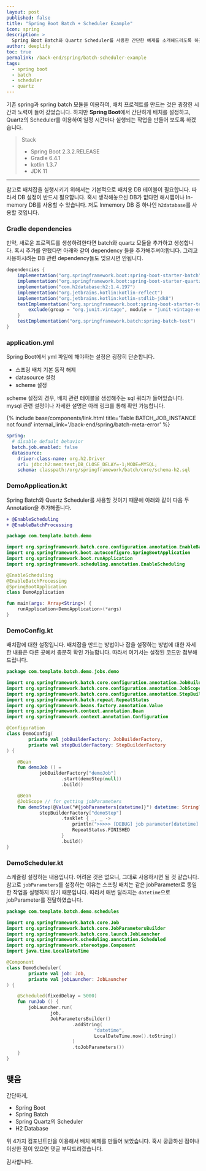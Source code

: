 ```yaml
---
layout: post
published: false
title: "Spring Boot Batch + Scheduler Example"
icon: spring
description: >
  Spring Boot Batch와 Quartz Scheduler를 사용한 간단한 예제를 소개해드리도록 하겠습니다.
author: deeplify
toc: true
permalink: /back-end/spring/batch-scheduler-example
tags: 
  - spring boot
  - batch
  - scheduler
  - quartz
---
```


기존 spring과 spring batch 모듈을 이용하여, 배치 프로젝트를 만드는 것은 굉장한 시간과 노력이 들어 갔었습니다. 하지만 **Spring Boot**에서 간단하게 배치를 설정하고, Quartz의 Scheduler를 이용하여 일정 시간마다 실행되는 작업을 만들어 보도록 하겠습니다.

> Stack
> - Spring Boot 2.3.2.RELEASE
> - Gradle 6.4.1
> - kotlin 1.3.7
> - JDK 11

<hr/>

참고로 배치잡을 실행시키기 위해서는 기본적으로 배치용 DB 테이블이 필요합니다. 따라서 DB 설정이 반드시 필요합니다. 혹시 생각해놓으신 DB가 없다면 해시맵이나 In-memory DB를 사용할 수 있습니다. 저도 Inmemory DB 중 하나인 `h2database`를 사용할 것입니다.

### Gradle dependencies

만약, 새로운 프로젝트를 생성하려한다면 batch와 quartz 모듈을 추가하고 생성합니다. 혹시 추가를 안했다면 아래와 같이 dependency 들을 추가해주셔야합니다. 그리고 사용하시려는 DB 관련 dependency들도 잊으시면 안됩니다.

```gradle
dependencies {
    implementation("org.springframework.boot:spring-boot-starter-batch")
    implementation("org.springframework.boot:spring-boot-starter-quartz")
    implementation("com.h2database:h2:1.4.197")
    implementation("org.jetbrains.kotlin:kotlin-reflect")
    implementation("org.jetbrains.kotlin:kotlin-stdlib-jdk8")
    testImplementation("org.springframework.boot:spring-boot-starter-test") {
        exclude(group = "org.junit.vintage", module = "junit-vintage-engine")
    }
    testImplementation("org.springframework.batch:spring-batch-test")
}
```

### application.yml

Spring Boot에서 yml 파일에 해야하는 설정은 굉장히 단순합니다.

- 스프링 배치 기본 동작 해제
- datasource 설정
- scheme 설정

scheme 설정의 경우, 배치 관련 테이블을 생성해주는 sql 쿼리가 들어있습니다. mysql 관련 설정이나 자세한 설명은 아래 링크를 통해 확인 가능합니다.

{% include base/components/link.html title='Table BATCH_JOB_INSTANCE not found' internal_link='/back-end/spring/batch-meta-error' %}

```yml
spring:
  # disable default behavior
  batch.job.enabled: false
  datasource:
    driver-class-name: org.h2.Driver
    url: jdbc:h2:mem:test;DB_CLOSE_DELAY=-1;MODE=MYSQL;
    schema: classpath:/org/springframework/batch/core/schema-h2.sql
```

### DemoApplication.kt

Spring Batch와 Quartz Scheduler를 사용할 것이기 때문에 아래와 같이 다음 두 Annotation을 추가해줍니다.

```diff
+ @EnableScheduling
+ @EnableBatchProcessing
```

```kotlin
package com.template.batch.demo

import org.springframework.batch.core.configuration.annotation.EnableBatchProcessing
import org.springframework.boot.autoconfigure.SpringBootApplication
import org.springframework.boot.runApplication
import org.springframework.scheduling.annotation.EnableScheduling

@EnableScheduling
@EnableBatchProcessing
@SpringBootApplication
class DemoApplication

fun main(args: Array<String>) {
    runApplication<DemoApplication>(*args)
}

```

### DemoConfig.kt

배치잡에 대한 설정입니다. 배치잡을 만드는 방법이나 잡을 설정하는 방법에 대한 자세한 내용은 다른 곳에서 충분히 확인 가능합니다. 따라서 여기서는 설정된 코드만 첨부해 드립니다.

```kotlin
package com.template.batch.demo.jobs.demo

import org.springframework.batch.core.configuration.annotation.JobBuilderFactory
import org.springframework.batch.core.configuration.annotation.JobScope
import org.springframework.batch.core.configuration.annotation.StepBuilderFactory
import org.springframework.batch.repeat.RepeatStatus
import org.springframework.beans.factory.annotation.Value
import org.springframework.context.annotation.Bean
import org.springframework.context.annotation.Configuration

@Configuration
class DemoConfig(
        private val jobBuilderFactory: JobBuilderFactory,
        private val stepBuilderFactory: StepBuilderFactory
) {

    @Bean
    fun demoJob () =
            jobBuilderFactory["demoJob"]
                    .start(demoStep(null))
                    .build()

    @Bean
    @JobScope // for getting jobParameters 
    fun demoStep(@Value("#{jobParameters[datetime]}") datetime: String?) =
            stepBuilderFactory["demoStep"]
                    .tasklet { _, _ ->
                        println(">>>>> [DEBUG] job parameter[datetime]: $datetime")
                        RepeatStatus.FINISHED
                    }
                    .build()
}
```

### DemoScheduler.kt

스케쥴링 설정하는 내용입니다. 어려운 것은 없으니, 그대로 사용하시면 될 것 같습니다. 참고로 `jobParameters`를 설정하는 이유는 스프링 배치는 같은 jobParameter로 동일한 작업을 실행하지 않기 때문입니다. 따라서 매번 달라지는 `datetime`으로 jobParameter를 전달하였습니다.

```kotlin
package com.template.batch.demo.schedules

import org.springframework.batch.core.Job
import org.springframework.batch.core.JobParametersBuilder
import org.springframework.batch.core.launch.JobLauncher
import org.springframework.scheduling.annotation.Scheduled
import org.springframework.stereotype.Component
import java.time.LocalDateTime

@Component
class DemoScheduler(
        private val job: Job,
        private val jobLauncher: JobLauncher
) {

    @Scheduled(fixedDelay = 5000)
    fun runJob () {
        jobLauncher.run(
                job,
                JobParametersBuilder()
                        .addString(
                                "datetime",
                                LocalDateTime.now().toString()
                        )
                        .toJobParameters())
    }
}
```

## 맺음

간단하게,

- Spring Boot
- Spring Batch
- Spring Quartz의 Scheduler
- H2 Database

위 4가지 컴포넌트만을 이용해서 배치 예제를 만들어 보았습니다. 혹시 궁금하신 점이나 이상한 점이 있으면 댓글 부탁드리겠습니다.

감사합니다.
